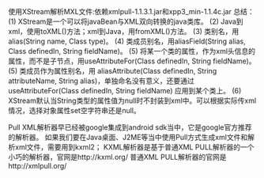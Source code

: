 使用XStream解析MXL文件:依赖xmlpull-1.1.3.1.jar和xpp3_min-1.1.4c.jar
总结：
   (1) XStream是一个可以将javaBean与XML双向转换的java类库。
   (2) Java到xml，使用toXML()方法；xml到Java，用fromXML()方法。
   (3) 类别名，用alias(String name, Class type)。
   (4) 类成员别名，用aliasField(String alias, Class definedIn, String fieldName)。
   (5) 将某一个类的属性，作为xml头信息的属性，而不是子节点，用useAttributeFor(Class definedIn, String fieldName)。
   (5) 类成员作为属性别名，用 aliasAttribute(Class definedIn, String attributeName, String alias)，单独命名没有意义，还要通过useAttributeFor(Class definedIn, String fieldName) 应用到某个类上。
   (6) XStream默认当String类型的属性值为null时不封装到xml中。可以根据实际传xml情况，选择对象属性set空字符串还是null。


Pull XML解析器早已经被google集成到android sdk当中，它是google官方推荐的解析器。
如果我们要在Java桌面、J2ME等当中使用Pull方式生成xml文件和解析xml文件，需要用到kxml2；
KXML解析器是基于普通XML PULL解析器的一个小巧的解析器，官网是http://kxml.org/
普通XML PULL解析器的官网是http://xmlpull.org/








